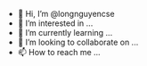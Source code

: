 - 👋 Hi, I’m @longnguyencse
- 👀 I’m interested in ...
- 🌱 I’m currently learning ...
- 💞️ I’m looking to collaborate on ...
- 📫 How to reach me ...

<!---
longnguyencse/longnguyencse is a ✨ special ✨ repository because its `README.md` (this file) appears on your GitHub profile.
You can click the Preview link to take a look at your changes.
--->
